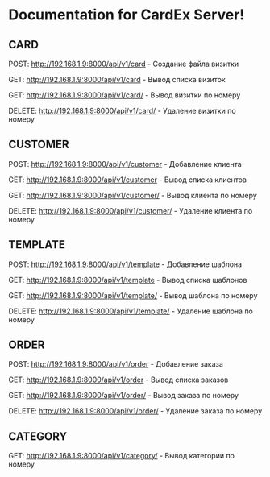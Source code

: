 # Documentation for CardEx Server!


CARD
----
POST: http://192.168.1.9:8000/api/v1/card - Создание файла визитки

GET: http://192.168.1.9:8000/api/v1/card - Вывод списка визиток

GET: http://192.168.1.9:8000/api/v1/card/<id> - Вывод визитки по номеру

DELETE: http://192.168.1.9:8000/api/v1/card/<id> - Удаление визитки по номеру


CUSTOMER
--------
POST: http://192.168.1.9:8000/api/v1/customer - Добавление клиента

GET: http://192.168.1.9:8000/api/v1/customer - Вывод списка клиентов

GET: http://192.168.1.9:8000/api/v1/customer/<id> - Вывод клиента по номеру

DELETE: http://192.168.1.9:8000/api/v1/customer/<id> - Удаление клиента по номеру


TEMPLATE
--------
POST: http://192.168.1.9:8000/api/v1/template - Добавление шаблона

GET: http://192.168.1.9:8000/api/v1/template - Вывод списка шаблонов

GET: http://192.168.1.9:8000/api/v1/template/<id> - Вывод шаблона по номеру

DELETE: http://192.168.1.9:8000/api/v1/template/<id> - Удаление шаблона по номеру


ORDER
-----
POST: http://192.168.1.9:8000/api/v1/order - Добавление заказа

GET: http://192.168.1.9:8000/api/v1/order - Вывод списка заказов

GET: http://192.168.1.9:8000/api/v1/order/<id> - Вывод заказа по номеру

DELETE: http://192.168.1.9:8000/api/v1/order/<id> - Удаление заказа по номеру


CATEGORY
--------
GET: http://192.168.1.9:8000/api/v1/category/<id> - Вывод категории по номеру
